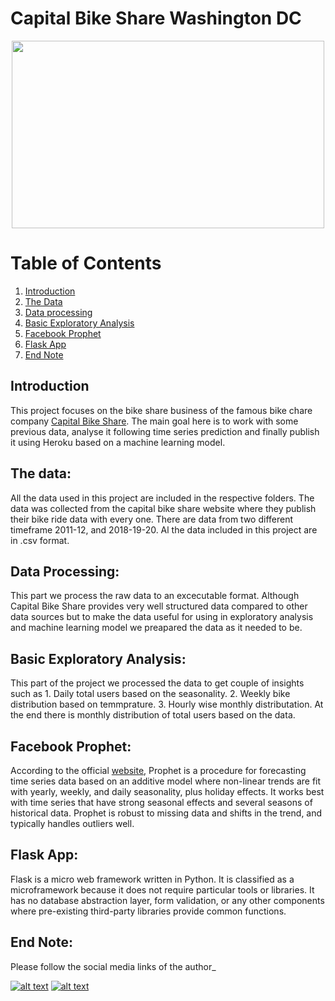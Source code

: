 # Capital Bike Share Washington DC


<p align="center">
  <img width="500" height="300" src="https://mobilitylab.org/wp-content/uploads/2016/06/Penn-CaBi-Elvert-Barnes.jpg">
</p>



# Table of Contents
1. [Introduction](#Introduction)
2. [The Data](#The-Data)
3. [Data processing](Data-Processinng)
4. [Basic Exploratory Analysis](#Basic-Exploratory-Analysis)
5. [Facebook Prophet](#facebook-Prophet)
6. [Flask App](#Flask-App)
7. [End Note](#End-Note)


## Introduction 

This project focuses on the bike share business of the famous bike chare company [Capital Bike Share](https://www.capitalbikeshare.com/). The main goal here is to work with some previous data, analyse it following time series prediction and finally publish it using Heroku based on a machine learning model. 

## The data:
All the data used in this project are included in the respective folders. The data was collected from the capital bike share website where they publish their bike ride data with every one. There are data from two different timeframe 2011-12, and 2018-19-20. Al the data included in this project are in .csv format. 

## Data Processing:

This part we process the raw data to an excecutable format. Although Capital Bike Share provides very well structured data compared to other data sources but to make the data useful for using in exploratory analysis and machine learning model we preapared the data as it needed to be.  


## Basic Exploratory Analysis:

This part of the project we processed the data to get couple of insights such as 1. Daily total users based on the seasonality. 2.
Weekly bike distribution based on temmprature. 3. Hourly wise monthly distributation. At the end there is monthly distribution of total users based on the data.



## Facebook Prophet:

According to the official [website](https://facebook.github.io/prophet/), Prophet is a procedure for forecasting time series data based on an additive model where non-linear trends are fit with yearly, weekly, and daily seasonality, plus holiday effects. It works best with time series that have strong seasonal effects and several seasons of historical data. Prophet is robust to missing data and shifts in the trend, and typically handles outliers well.




## Flask App: 

Flask is a micro web framework written in Python. It is classified as a microframework because it does not require particular tools or libraries. It has no database abstraction layer, form validation, or any other components where pre-existing third-party libraries provide common functions.


## End Note:

Please follow the social media links of the author_

<!-- Please don't remove this: Grab your social icons from https://github.com/carlsednaoui/gitsocial -->

<!-- display the social media buttons in your README -->


[![alt text][1.1]][1]
[![alt text][2.1]][2]


<!-- links to social media icons -->
<!-- no need to change these -->

<!-- icons with padding -->


[1.1]: http://i.imgur.com/yCsTjba.png (google plus icon with padding)
[2.1]: http://i.imgur.com/0o48UoR.png (github icon with padding)

<!-- icons without padding -->


[1.2]: http://i.imgur.com/VlgBKQ9.png (google plus icon without padding)
[2.2]: http://i.imgur.com/9I6NRUm.png (github icon without padding)


<!-- links to your social media accounts -->
<!-- update these accordingly -->


[1]: https://myaccount.google.com/profile
[2]: https://github.com/Sheikh-Nabil

<!-- Please don't remove this: Grab your social icons from https://github.com/carlsednaoui/gitsocial -->